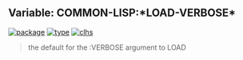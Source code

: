 ## Variable: COMMON-LISP:\*LOAD-VERBOSE\*
[![package](https://img.shields.io/badge/Package-COMMON--LISP-5f9ea0.svg?style=social&colorA=999999)](../) [![type](https://img.shields.io/badge/Type-Variable-5f9ea0.svg?style=social&colorA=999999)](../#variable) [![clhs](https://img.shields.io/badge/CLHS-*LOAD--VERBOSE*-5f9ea0.svg?style=social&colorA=999999)](http://www.lispworks.com/documentation/HyperSpec/Body/v_ld_prs.htm) 

> the default for the :VERBOSE argument to LOAD

